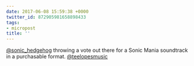 ```yaml
---
date: 2017-06-08 15:59:38 +0000
twitter_id: 872905981658898433
tags:
- micropost
title: ''
---
```


[@sonic_hedgehog](https://twitter.com/sonic_hedgehog) throwing a vote out there for a Sonic Mania soundtrack in a purchasable format. [@teelopesmusic](https://twitter.com/teelopesmusic)
